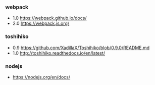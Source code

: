 ### webpack
* 1.0 https://webpack.github.io/docs/
* 2.0 https://webpack.js.org/

### toshihiko
* 0.9 https://github.com/XadillaX/Toshihiko/blob/0.9.0/README.md
* 1.0 http://toshihiko.readthedocs.io/en/latest/

### nodejs
* https://nodejs.org/en/docs/
